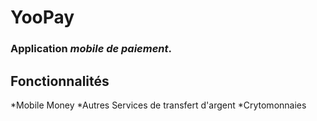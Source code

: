 # YooPay

### Application *mobile de paiement*.

## Fonctionnalités
*Mobile Money
*Autres Services de transfert d'argent
*Crytomonnaies
